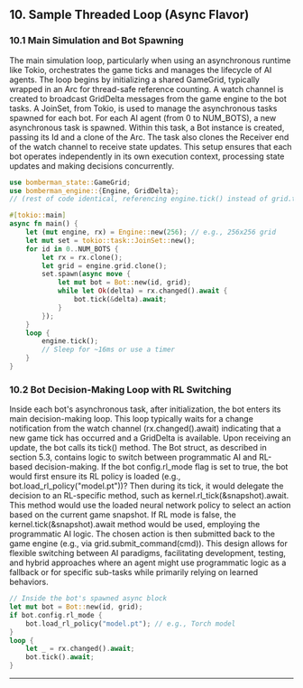 ## 10. Sample Threaded Loop (Async Flavor)

### 10.1 Main Simulation and Bot Spawning

The main simulation loop, particularly when using an asynchronous runtime like Tokio, orchestrates the game ticks and manages the lifecycle of AI agents. The loop begins by initializing a shared GameGrid, typically wrapped in an Arc for thread-safe reference counting. A watch channel is created to broadcast GridDelta messages from the game engine to the bot tasks. A JoinSet, from Tokio, is used to manage the asynchronous tasks spawned for each bot. For each AI agent (from 0 to NUM_BOTS), a new asynchronous task is spawned. Within this task, a Bot instance is created, passing its Id and a clone of the Arc<GameGrid>. The task also clones the Receiver end of the watch channel to receive state updates. This setup ensures that each bot operates independently in its own execution context, processing state updates and making decisions concurrently.

```rust
use bomberman_state::GameGrid;
use bomberman_engine::{Engine, GridDelta};
// (rest of code identical, referencing engine.tick() instead of grid.tick())

#[tokio::main]
async fn main() {
    let (mut engine, rx) = Engine::new(256); // e.g., 256x256 grid
    let mut set = tokio::task::JoinSet::new();
    for id in 0..NUM_BOTS {
        let rx = rx.clone();
        let grid = engine.grid.clone();
        set.spawn(async move {
            let mut bot = Bot::new(id, grid);
            while let Ok(delta) = rx.changed().await {
                bot.tick(&delta).await;
            }
        });
    }
    loop {
        engine.tick();
        // Sleep for ~16ms or use a timer
    }
}
```

### 10.2 Bot Decision-Making Loop with RL Switching

Inside each bot's asynchronous task, after initialization, the bot enters its main decision-making loop. This loop typically waits for a change notification from the watch channel (rx.changed().await) indicating that a new game tick has occurred and a GridDelta is available. Upon receiving an update, the bot calls its tick() method. The Bot struct, as described in section 5.3, contains logic to switch between programmatic AI and RL-based decision-making. If the bot config.rl_mode flag is set to true, the bot would first ensure its RL policy is loaded (e.g., bot.load_rl_policy("model.pt"))? Then during its tick, it would delegate the decision to an RL-specific method, such as kernel.rl_tick(&snapshot).await. This method would use the loaded neural network policy to select an action based on the current game snapshot. If RL mode is false, the kernel.tick(&snapshot).await method would be used, employing the programmatic AI logic. The chosen action is then submitted back to the game engine (e.g., via grid.submit_command(cmd)). This design allows for flexible switching between AI paradigms, facilitating development, testing, and hybrid approaches where an agent might use programmatic logic as a fallback or for specific sub-tasks while primarily relying on learned behaviors.

```rust
// Inside the bot's spawned async block
let mut bot = Bot::new(id, grid);
if bot.config.rl_mode {
    bot.load_rl_policy("model.pt"); // e.g., Torch model
}
loop {
    let _ = rx.changed().await;
    bot.tick().await;
}
```

---

